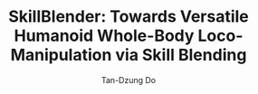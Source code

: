 ---
layout: post
title:  "SkillBlender: Towards Versatile Humanoid Whole-Body Loco-Manipulation via Skill Blending"
categories: research
author: "Tan-Dzung Do"
authors: <a href="https://yuxuank.com/">Yuxuan Kuang</a>, <a href="https://geng-haoran.github.io/">Haoran Geng</a>, <a href="https://stanfordasl.github.io//people/amine-elhafsi/">Amine Elhafsi</a>, <a href="https://dotandung.github.io"><strong>Tan-Dzung Do</strong></a>, <a href="https://people.eecs.berkeley.edu/~pabbeel/">Pieter Abbeel</a>, <a href="https://people.eecs.berkeley.edu/~malik/">Jitendra Malik</a>, <a href="https://profiles.stanford.edu/marco-pavone">Marco Pavone</a>, <a href="https://yuewang.xyz/">Yue Wang</a>
vid: /videos/skillblender.mp4
# venue:  <a href="https://2025.ieee-icra.org/">ICRA 2025</a>, <a href="https://www.corl.org/CoRL 2024">CoRL 2024</a> <a href="https://www.dynsyslab.org/mastering-robot-manipulation-in-a-world-of-abundant-data/">@MRM-D</a>, <a href="https://dex-manipulation.github.io/corl2024/">@LFDM</a>
venue:  Under Review
website: https://skillblender-anon.github.io/
pdf: https://skillblender-anon.github.io/
code: https://skillblender-anon.github.io/
---